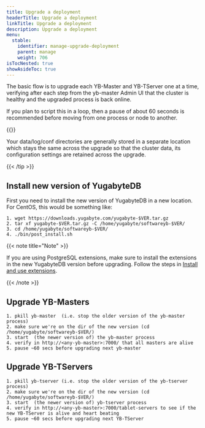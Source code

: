 ```yaml
---
title: Upgrade a deployment
headerTitle: Upgrade a deployment
linkTitle: Upgrade a deployment
description: Upgrade a deployment
menu:
  stable:
    identifier: manage-upgrade-deployment
    parent: manage
    weight: 706
isTocNested: true
showAsideToc: true
---
```


The basic flow is to upgrade each YB-Master and YB-TServer one at a time, verifying after each step from the yb-master Admin UI that the cluster is healthy and the upgraded process is back online.

If you plan to script this in a loop, then a pause of about 60 seconds is recommended before moving from one process or node to another.

{{<tip title="Preserving data and cluster configuration across upgrades" >}}

Your data/log/conf directories are generally stored in a separate location which stays the same across the upgrade so that the cluster data, its configuration settings are retained across the upgrade.

{{< /tip >}}

## Install new version of YugabyteDB

First you need to install the new version of YugabyteDB in a new location. 
For CentOS, this would be something like:

```
1. wget https://downloads.yugabyte.com/yugabyte-$VER.tar.gz
2. tar xf yugabyte-$VER.tar.gz -C /home/yugabyte/softwareyb-$VER/ 
3. cd /home/yugabyte/softwareyb-$VER/
4. ./bin/post_install.sh
```


{{< note title="Note" >}}

If you are using PostgreSQL extensions, make sure to install the extensions in the new YugabyteDB version before upgrading. Follow the steps in [Install and use extensions](../../api/ysql/extensions). 

{{< /note >}}

## Upgrade YB-Masters

```
1. pkill yb-master  (i.e. stop the older version of the yb-master process)
2. make sure we're on the dir of the new version (cd /home/yugabyte/softwareyb-$VER/) 
3. start  (the newer version of) the yb-master process
4. verify in http://<any-yb-master>:7000/ that all masters are alive
5. pause ~60 secs before upgrading next yb-master
```

## Upgrade YB-TServers

```
1. pkill yb-tserver (i.e. stop the older version of the yb-tserver process)
2. make sure we're on the dir of the new version (cd /home/yugabyte/softwareyb-$VER/) 
3. start  (the newer version of) yb-tserver process
4. verify in http://<any-yb-master>:7000/tablet-servers to see if the new YB-TServer is alive and heart beating
5. pause ~60 secs before upgrading next YB-TServer
```
